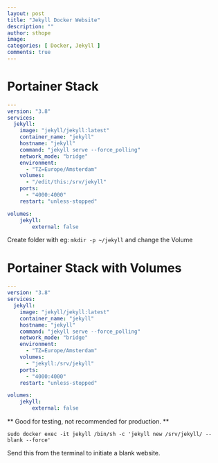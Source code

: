 ```yaml
---
layout: post
title: "Jekyll Docker Website"
description: ""
author: sthope
image: 
categories: [ Docker, Jekyll ]
comments: true
---
```

# Portainer Stack

```yaml
---
version: "3.8"
services:
  jekyll:
    image: "jekyll/jekyll:latest"
    container_name: "jekyll"
    hostname: "jekyll"
    command: "jekyll serve --force_polling"
    network_mode: "bridge"
    environment:
      - "TZ=Europe/Amsterdam"
    volumes:
      - "/edit/this:/srv/jekyll"
    ports:
      - "4000:4000"
    restart: "unless-stopped"

volumes:
    jekyll:
        external: false
```
Create folder with eg: ```mkdir -p ~/jekyll``` and change the Volume
# Portainer Stack with Volumes
```yaml
---
version: "3.8"
services:
  jekyll:
    image: "jekyll/jekyll:latest"
    container_name: "jekyll"
    hostname: "jekyll"
    command: "jekyll serve --force_polling"
    network_mode: "bridge"
    environment:
      - "TZ=Europe/Amsterdam"
    volumes:
      - "jekyll:/srv/jekyll"
    ports:
      - "4000:4000"
    restart: "unless-stopped"

volumes:
    jekyll:
        external: false
```
** Good for testing, not recommended for production. **

```
sudo docker exec -it jekyll /bin/sh -c 'jekyll new /srv/jekyll/ --blank --force'
```
Send this from the terminal to initiate a blank website.
